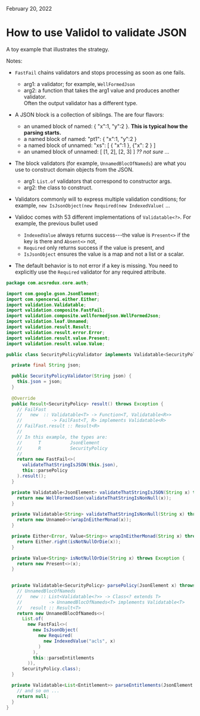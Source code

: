 February 20, 2022

How to use Validol to validate JSON
===========================================

A toy example that illustrates the strategy.

Notes:
* `FastFail` chains validators and stops processing as soon as one fails.
  * arg1: a validator; for example, `WellFormedJson`
  * arg2: a function that takes the arg1 value and produces another validator.  
Often the output validator has a different type.
* A JSON block is a collection of siblings.  The are four flavors:
  * an unamed block of named: { "x":1, "y":2 }.  **This is typical how
    the parsing  starts.**
  * a named block of named: "pt1": { "x":1, "y":2 }
  * a named block of unnamed: "xs": [ { "x":1 }, {"x": 2 } ]
  * an unamed block of unnamed: [ [1, 2], [2, 3] ]   *?? not sure ...*
* The block validators (for example, `UnnamedBlocOfNameds`) are what you 
use to construct domain objects from the JSON.
  * arg1: `List.of` validators that correspond to constructor args.
  * arg2: the class to construct.

* Validators commonly will to express multiple validation conditions; for example,
`new IsJsonObject(new Required(new IndexedValue(` ... 
* Validoc comes with 53 different implementations of `Validatable<?>`.  For 
example, the previous bullet used
  * `IndexedValue` always returns success---the value is 
    `Present<>` if the key is there and `Absent<>` not,
  * `Required` only returns success if the value is present, and
  * `IsJsonObject` ensures the value is a map and not a list or a scalar.
* The default behavior is to not error if a key is missing.  You need to
explicitly use the `Required` validator for any required attribute.

```java
package com.acsredux.core.auth;

import com.google.gson.JsonElement;
import com.spencerwi.either.Either;
import validation.Validatable;
import validation.composite.FastFail;
import validation.composite.wellformedjson.WellFormedJson;
import validation.leaf.Unnamed;
import validation.result.Result;
import validation.result.error.Error;
import validation.result.value.Present;
import validation.result.value.Value;

public class SecurityPolicyValidator implements Validatable<SecurityPolicy> {

  private final String json;

  public SecurityPolicyValidator(String json) {
    this.json = json;
  }
  
  @Override
  public Result<SecurityPolicy> result() throws Exception {
    // FailFast
    //   new  :: Validatable<T> -> Function<T, Validatable<R>> 
    //           -> FailFast<T, R> implements Validatable<R>
    // FailFast.result :: Result<R>
    //
    // In this example, the types are:
    //      T           JsonElement
    //      R           SecurityPolicy
    //
    return new FastFail<>(
      validateThatStringIsJSON(this.json),
      this::parsePolicy
    ).result();
  }

  private Validatable<JsonElement> validateThatStringIsJSON(String x) throws Exception {
    return new WellFormedJson(validateThatStringIsNonNull(x));
  }

  private Validatable<String> validateThatStringIsNonNull(String x) throws Exception {
    return new Unnamed<>(wrapInEitherMonad(x));
  }

  private Either<Error, Value<String>> wrapInEitherMonad(String x) throws Exception {
    return Either.right(isNotNullOrDie(x));
  }

  private Value<String> isNotNullOrDie(String x) throws Exception {
    return new Present<>(x);
  }

  
  private Validatable<SecurityPolicy> parsePolicy(JsonElement x) throws Exception {
    // UnnamedBlocOfNameds
    //   new :: List<Validatable<?>> -> Class<? extends T>
    //          -> UnnamedBlocOfNameds<T> implements Validatable<T>
    //   result :: Result<T>
    return new UnnamedBlocOfNameds<>(
      List.of(
        new FastFail<>(
          new IsJsonObject(
            new Required(
              new IndexedValue("acls", x)
            )
          ),
          this::parseEntitlements
        )),
      SecurityPolicy.class);
  }

  private Validatable<List<Entitlement>> parseEntitlements(JsonElement x) {
    // and so on ...
    return null;
  }
}
```